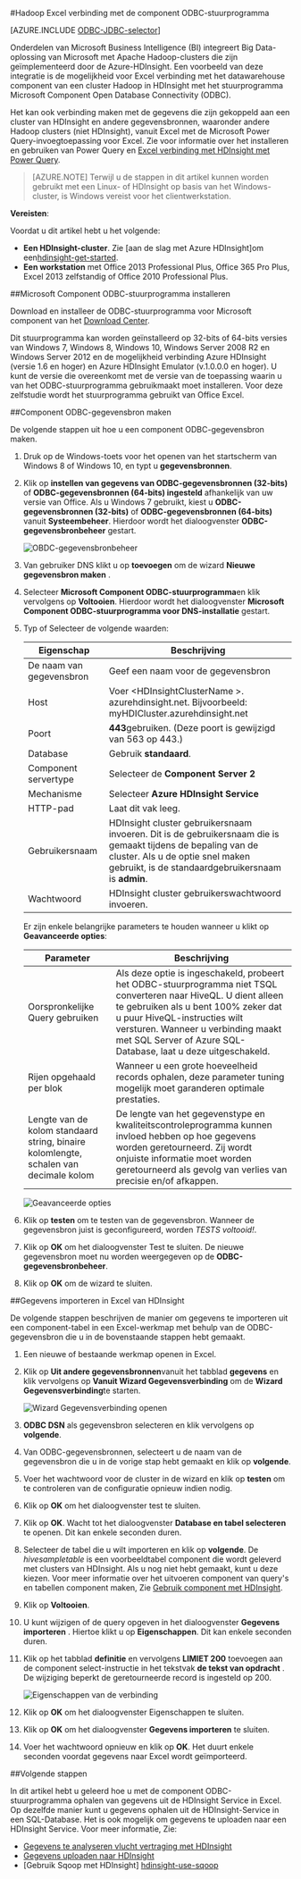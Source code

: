 <properties
   pageTitle="Hadoop met ODBC-stuurprogramma voor het onderdeel Excel verbinding | Microsoft Azure"
   description="Informatie over het instellen en gebruiken van de Microsoft Component ODBC-stuurprogramma voor Excel query uitvoeren op gegevens in een cluster HDInsight."
   services="hdinsight"
   documentationCenter=""
   authors="mumian"
   manager="jhubbard"
   tags="azure-portal"
   editor="cgronlun"/>

<tags
   ms.service="hdinsight"
   ms.devlang="na"
   ms.topic="article"
   ms.tgt_pltfrm="na"
   ms.workload="big-data"
   ms.date="10/19/2016"
   ms.author="jgao"/>

#<a name="connect-excel-to-hadoop-with-the-microsoft-hive-odbc-driver"></a>Hadoop Excel verbinding met de component ODBC-stuurprogramma

[AZURE.INCLUDE [ODBC-JDBC-selector](../../includes/hdinsight-selector-odbc-jdbc.md)]

Onderdelen van Microsoft Business Intelligence (BI) integreert Big Data-oplossing van Microsoft met Apache Hadoop-clusters die zijn geïmplementeerd door de Azure-HDInsight. Een voorbeeld van deze integratie is de mogelijkheid voor Excel verbinding met het datawarehouse component van een cluster Hadoop in HDInsight met het stuurprogramma Microsoft Component Open Database Connectivity (ODBC).

Het kan ook verbinding maken met de gegevens die zijn gekoppeld aan een cluster van HDInsight en andere gegevensbronnen, waaronder andere Hadoop clusters (niet HDInsight), vanuit Excel met de Microsoft Power Query-invoegtoepassing voor Excel. Zie voor informatie over het installeren en gebruiken van Power Query en [Excel verbinding met HDInsight met Power Query][hdinsight-power-query].

> [AZURE.NOTE] Terwijl u de stappen in dit artikel kunnen worden gebruikt met een Linux- of HDInsight op basis van het Windows-cluster, is Windows vereist voor het clientwerkstation.

**Vereisten**:

Voordat u dit artikel hebt u het volgende:

- **Een HDInsight-cluster**. Zie [aan de slag met Azure HDInsight]om een[hdinsight-get-started].
- **Een workstation** met Office 2013 Professional Plus, Office 365 Pro Plus, Excel 2013 zelfstandig of Office 2010 Professional Plus.


##<a name="install-microsoft-hive-odbc-driver"></a>Microsoft Component ODBC-stuurprogramma installeren

Download en installeer de ODBC-stuurprogramma voor Microsoft component van het [Download Center][hive-odbc-driver-download].

Dit stuurprogramma kan worden geïnstalleerd op 32-bits of 64-bits versies van Windows 7, Windows 8, Windows 10, Windows Server 2008 R2 en Windows Server 2012 en de mogelijkheid verbinding Azure HDInsight (versie 1.6 en hoger) en Azure HDInsight Emulator (v.1.0.0.0 en hoger). U kunt de versie die overeenkomt met de versie van de toepassing waarin u van het ODBC-stuurprogramma gebruikmaakt moet installeren. Voor deze zelfstudie wordt het stuurprogramma gebruikt van Office Excel.

##<a name="create-hive-odbc-data-source"></a>Component ODBC-gegevensbron maken

De volgende stappen uit hoe u een component ODBC-gegevensbron maken.

1. Druk op de Windows-toets voor het openen van het startscherm van Windows 8 of Windows 10, en typt u **gegevensbronnen**.
2. Klik op **instellen van gegevens van ODBC-gegevensbronnen (32-bits)** of **ODBC-gegevensbronnen (64-bits) ingesteld** afhankelijk van uw versie van Office. Als u Windows 7 gebruikt, kiest u **ODBC-gegevensbronnen (32-bits)** of **ODBC-gegevensbronnen (64-bits)** vanuit **Systeembeheer**. Hierdoor wordt het dialoogvenster **ODBC-gegevensbronbeheer** gestart.

    ![OBDC-gegevensbronbeheer][img-hdi-simbahiveodbc-datasource-admin]

3. Van gebruiker DNS klikt u op **toevoegen** om de wizard **Nieuwe gegevensbron maken** .
4. Selecteer **Microsoft Component ODBC-stuurprogramma**en klik vervolgens op **Voltooien**. Hierdoor wordt het dialoogvenster **Microsoft Component ODBC-stuurprogramma voor DNS-installatie** gestart.

5. Typ of Selecteer de volgende waarden:

    Eigenschap|Beschrijving
    ---|---
    De naam van gegevensbron|Geef een naam voor de gegevensbron
    Host|Voer &lt;HDInsightClusterName >. azurehdinsight.net. Bijvoorbeeld: myHDICluster.azurehdinsight.net
    Poort|<strong>443</strong>gebruiken. (Deze poort is gewijzigd van 563 op 443.)
    Database|Gebruik <strong>standaard</strong>.
    Component servertype|Selecteer de <strong>Component Server 2</strong>
    Mechanisme|Selecteer <strong>Azure HDInsight Service</strong>
    HTTP-pad|Laat dit vak leeg.
    Gebruikersnaam|HDInsight cluster gebruikersnaam invoeren. Dit is de gebruikersnaam die is gemaakt tijdens de bepaling van de cluster. Als u de optie snel maken gebruikt, is de standaardgebruikersnaam is <strong>admin</strong>.
    Wachtwoord|HDInsight cluster gebruikerswachtwoord invoeren.
    </table>

    Er zijn enkele belangrijke parameters te houden wanneer u klikt op **Geavanceerde opties**:

    Parameter|Beschrijving
    ---|---
    Oorspronkelijke Query gebruiken|Als deze optie is ingeschakeld, probeert het ODBC-stuurprogramma niet TSQL converteren naar HiveQL. U dient alleen te gebruiken als u bent 100% zeker dat u puur HiveQL-instructies wilt versturen. Wanneer u verbinding maakt met SQL Server of Azure SQL-Database, laat u deze uitgeschakeld.
    Rijen opgehaald per blok|Wanneer u een grote hoeveelheid records ophalen, deze parameter tuning mogelijk moet garanderen optimale prestaties.
    Lengte van de kolom standaard string, binaire kolomlengte, schalen van decimale kolom|De lengte van het gegevenstype en kwaliteitscontroleprogramma kunnen invloed hebben op hoe gegevens worden geretourneerd. Zij wordt onjuiste informatie moet worden geretourneerd als gevolg van verlies van precisie en/of afkappen.


    ![Geavanceerde opties][img-HiveOdbc-DataSource-AdvancedOptions]

6. Klik op **testen** om te testen van de gegevensbron. Wanneer de gegevensbron juist is geconfigureerd, worden *TESTS voltooid!*.
7. Klik op **OK** om het dialoogvenster Test te sluiten. De nieuwe gegevensbron moet nu worden weergegeven op de **ODBC-gegevensbronbeheer**.
8. Klik op **OK** om de wizard te sluiten.

##<a name="import-data-into-excel-from-hdinsight"></a>Gegevens importeren in Excel van HDInsight

De volgende stappen beschrijven de manier om gegevens te importeren uit een component-tabel in een Excel-werkmap met behulp van de ODBC-gegevensbron die u in de bovenstaande stappen hebt gemaakt.

1. Een nieuwe of bestaande werkmap openen in Excel.
2. Klik op **Uit andere gegevensbronnen**vanuit het tabblad **gegevens** en klik vervolgens op **Vanuit Wizard Gegevensverbinding** om de **Wizard Gegevensverbinding**te starten.

    ![Wizard Gegevensverbinding openen][img-hdi-simbahiveodbc.excel.dataconnection]

3. **ODBC DSN** als gegevensbron selecteren en klik vervolgens op **volgende**.
4. Van ODBC-gegevensbronnen, selecteert u de naam van de gegevensbron die u in de vorige stap hebt gemaakt en klik op **volgende**.
5. Voer het wachtwoord voor de cluster in de wizard en klik op **testen** om te controleren van de configuratie opnieuw indien nodig.
6. Klik op **OK** om het dialoogvenster test te sluiten.
7. Klik op **OK**. Wacht tot het dialoogvenster **Database en tabel selecteren** te openen. Dit kan enkele seconden duren.
8. Selecteer de tabel die u wilt importeren en klik op **volgende**. De *hivesampletable* is een voorbeeldtabel component die wordt geleverd met clusters van HDInsight.  Als u nog niet hebt gemaakt, kunt u deze kiezen. Voor meer informatie over het uitvoeren component van query's en tabellen component maken, Zie [Gebruik component met HDInsight][hdinsight-use-hive].
8. Klik op **Voltooien**.
9. U kunt wijzigen of de query opgeven in het dialoogvenster **Gegevens importeren** . Hiertoe klikt u op **Eigenschappen**. Dit kan enkele seconden duren.
10. Klik op het tabblad **definitie** en vervolgens **LIMIET 200** toevoegen aan de component select-instructie in het tekstvak **de tekst van opdracht** . De wijziging beperkt de geretourneerde record is ingesteld op 200.

    ![Eigenschappen van de verbinding][img-hdi-simbahiveodbc-excel-connectionproperties]

11. Klik op **OK** om het dialoogvenster Eigenschappen te sluiten.
12. Klik op **OK** om het dialoogvenster **Gegevens importeren** te sluiten.  
13. Voer het wachtwoord opnieuw en klik op **OK**. Het duurt enkele seconden voordat gegevens naar Excel wordt geïmporteerd.

##<a name="next-steps"></a>Volgende stappen

In dit artikel hebt u geleerd hoe u met de component ODBC-stuurprogramma ophalen van gegevens uit de HDInsight Service in Excel. Op dezelfde manier kunt u gegevens ophalen uit de HDInsight-Service in een SQL-Database. Het is ook mogelijk om gegevens te uploaden naar een HDInsight Service. Voor meer informatie, Zie:

- [Gegevens te analyseren vlucht vertraging met HDInsight][hdinsight-analyze-flight-data]
- [Gegevens uploaden naar HDInsight][hdinsight-upload-data]
- [Gebruik Sqoop met HDInsight] [hdinsight-use-sqoop]


[hdinsight-use-sqoop]: hdinsight-use-sqoop.md
[hdinsight-analyze-flight-data]: hdinsight-analyze-flight-delay-data.md
[hdinsight-use-hive]: hdinsight-use-hive.md
[hdinsight-upload-data]: hdinsight-upload-data.md
[hdinsight-power-query]: hdinsight-connect-excel-power-query.md
[hdinsight-get-started]: hdinsight-hadoop-tutorial-get-started-windows.md

[hive-odbc-driver-download]: http://go.microsoft.com/fwlink/?LinkID=286698

[img-hdi-simbahiveodbc-datasource-admin]: ./media/hdinsight-connect-excel-hive-ODBC-driver/HDI.SimbaHiveOdbc.DataSourceAdmin1.png
[img-HiveOdbc-DataSource-AdvancedOptions]: ./media/hdinsight-connect-excel-hive-ODBC-driver/HDI.HiveOdbc.DataSource.AdvancedOptions1.png
[img-hdi-simbahiveodbc-excel-connectionproperties]: ./media/hdinsight-connect-excel-hive-ODBC-driver/HDI.SimbaHiveODBC.Excel.ConnectionProperties1.png
[img-hdi-simbahiveodbc.excel.dataconnection]: ./media/hdinsight-connect-excel-hive-ODBC-driver/HDI.SimbaHiveOdbc.Excel.DataConnection1.png
